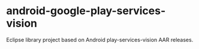 # android-google-play-services-vision
Eclipse library project based on Android play-services-vision AAR releases. 
